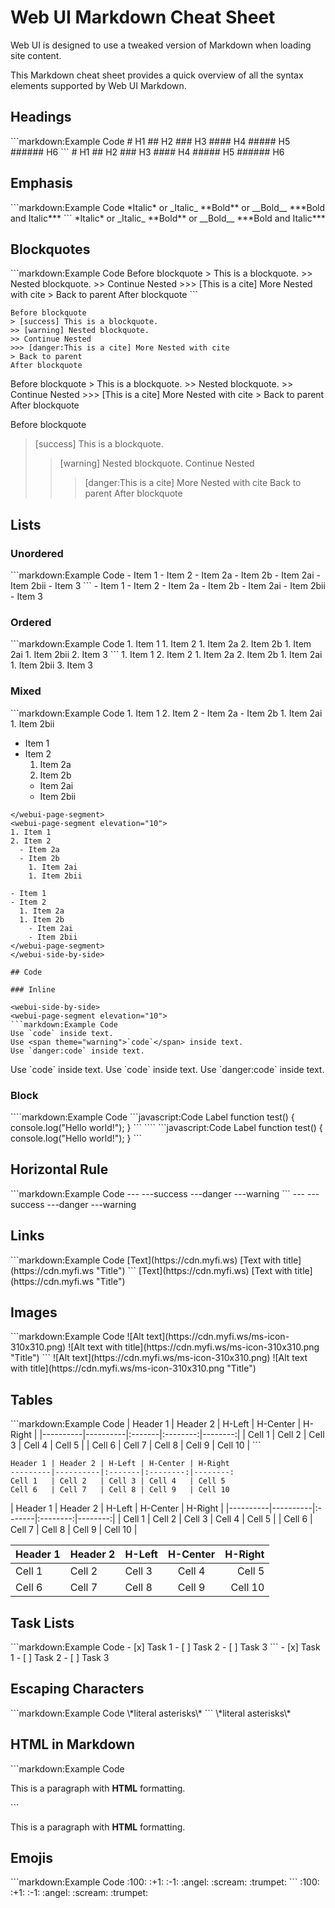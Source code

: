 # Web UI Markdown Cheat Sheet

Web UI is designed to use a tweaked version of Markdown when loading site content.

This Markdown cheat sheet provides a quick overview of all the syntax elements supported by Web UI Markdown.

## Headings

<webui-side-by-side>
<webui-page-segment elevation="10">
```markdown:Example Code
# H1
## H2
### H3
#### H4
##### H5
###### H6
```
</webui-page-segment>
<webui-page-segment elevation="10">
# H1
## H2
### H3
#### H4
##### H5
###### H6
</webui-page-segment>
</webui-side-by-side>

<script type="text/javascript">console.log('hello world')</script>
## Emphasis

<webui-side-by-side>
<webui-page-segment elevation="10">
```markdown:Example Code
*Italic* or _Italic_
**Bold** or __Bold__
***Bold and Italic***
```
</webui-page-segment>
<webui-page-segment elevation="10">
*Italic* or _Italic_
**Bold** or __Bold__
***Bold and Italic***
</webui-page-segment>
</webui-side-by-side>

## Blockquotes

<webui-side-by-side>
<webui-page-segment elevation="10">
```markdown:Example Code
Before blockquote
> This is a blockquote.
>> Nested blockquote.
>> Continue Nested
>>> [This is a cite] More Nested with cite
> Back to parent
After blockquote
```

```markdown:With Themes
Before blockquote
> [success] This is a blockquote.
>> [warning] Nested blockquote.
>> Continue Nested
>>> [danger:This is a cite] More Nested with cite
> Back to parent
After blockquote
```
</webui-page-segment>
<webui-page-segment elevation="10">
Before blockquote
> This is a blockquote.
>> Nested blockquote.
>> Continue Nested
>>> [This is a cite] More Nested with cite
> Back to parent
After blockquote

Before blockquote
> [success] This is a blockquote.
>> [warning] Nested blockquote.
>> Continue Nested
>>> [danger:This is a cite] More Nested with cite
> Back to parent
After blockquote
</webui-page-segment>
</webui-side-by-side>

## Lists

### Unordered

<webui-side-by-side>
<webui-page-segment elevation="10">
```markdown:Example Code
- Item 1
- Item 2
  - Item 2a
  - Item 2b
    - Item 2ai
    - Item 2bii
- Item 3
```
</webui-page-segment>
<webui-page-segment elevation="10">
- Item 1
- Item 2
  - Item 2a
  - Item 2b
    - Item 2ai
    - Item 2bii
- Item 3
</webui-page-segment>
</webui-side-by-side>

### Ordered

<webui-side-by-side>
<webui-page-segment elevation="10">
```markdown:Example Code
1. Item 1
1. Item 2
  1. Item 2a
  2. Item 2b
    1. Item 2ai
    1. Item 2bii
2. Item 3
```
</webui-page-segment>
<webui-page-segment elevation="10">
1. Item 1
2. Item 2
  1. Item 2a
  2. Item 2b
    1. Item 2ai
    1. Item 2bii
3. Item 3
</webui-page-segment>
</webui-side-by-side>

### Mixed

<webui-side-by-side>
<webui-page-segment elevation="10">
```markdown:Example Code
1. Item 1
2. Item 2
  - Item 2a
  - Item 2b
    1. Item 2ai
    1. Item 2bii

- Item 1
- Item 2
  1. Item 2a
  1. Item 2b
    - Item 2ai
    - Item 2bii
```
</webui-page-segment>
<webui-page-segment elevation="10">
1. Item 1
2. Item 2
  - Item 2a
  - Item 2b
    1. Item 2ai
    1. Item 2bii

- Item 1
- Item 2
  1. Item 2a
  1. Item 2b
    - Item 2ai
    - Item 2bii
</webui-page-segment>
</webui-side-by-side>

## Code

### Inline

<webui-side-by-side>
<webui-page-segment elevation="10">
```markdown:Example Code
Use `code` inside text.
Use <span theme="warning">`code`</span> inside text.
Use `danger:code` inside text.
```
</webui-page-segment>
<webui-page-segment elevation="10">
Use `code` inside text.
Use <span theme="warning">`code`</span> inside text.
Use `danger:code` inside text.
</webui-page-segment>
</webui-side-by-side>

### Block

<webui-side-by-side>
<webui-page-segment elevation="10">
````markdown:Example Code
```javascript:Code Label
function test() {
  console.log("Hello world!");
}
```
````
</webui-page-segment>
<webui-page-segment elevation="10">
```javascript:Code Label
function test() {
  console.log("Hello world!");
}
```
</webui-page-segment>
</webui-side-by-side>

## Horizontal Rule

<webui-side-by-side>
<webui-page-segment elevation="10">
```markdown:Example Code
---
---success
---danger
---warning
```
</webui-page-segment>
<webui-page-segment elevation="10">
---
---success
---danger
---warning
</webui-page-segment>
</webui-side-by-side>

## Links

<webui-side-by-side>
<webui-page-segment elevation="10">
```markdown:Example Code
[Text](https://cdn.myfi.ws)
[Text with title](https://cdn.myfi.ws "Title")
```
</webui-page-segment>
<webui-page-segment elevation="10">
[Text](https://cdn.myfi.ws)
[Text with title](https://cdn.myfi.ws "Title")
</webui-page-segment>
</webui-side-by-side>

## Images

<webui-side-by-side>
<webui-page-segment elevation="10">
```markdown:Example Code
![Alt text](https://cdn.myfi.ws/ms-icon-310x310.png)
![Alt text with title](https://cdn.myfi.ws/ms-icon-310x310.png "Title")
```
</webui-page-segment>
<webui-page-segment elevation="10">
![Alt text](https://cdn.myfi.ws/ms-icon-310x310.png)
![Alt text with title](https://cdn.myfi.ws/ms-icon-310x310.png "Title")
</webui-page-segment>
</webui-side-by-side>

## Tables

<webui-side-by-side>
<webui-page-segment elevation="10">
```markdown:Example Code
| Header 1 | Header 2 | H-Left | H-Center | H-Right |
|----------|----------|:-------|:--------:|--------:|
| Cell 1   | Cell 2   | Cell 3 | Cell 4   | Cell 5  |
| Cell 6   | Cell 7   | Cell 8 | Cell 9   | Cell 10 |
```

```markdown:Without wrapping pipes
Header 1 | Header 2 | H-Left | H-Center | H-Right
---------|----------|:-------|:--------:|--------:
Cell 1   | Cell 2   | Cell 3 | Cell 4   | Cell 5
Cell 6   | Cell 7   | Cell 8 | Cell 9   | Cell 10
```
</webui-page-segment>
<webui-page-segment elevation="10">
| Header 1 | Header 2 | H-Left | H-Center | H-Right |
|----------|----------|:-------|:--------:|--------:|
| Cell 1   | Cell 2   | Cell 3 | Cell 4   | Cell 5  |
| Cell 6   | Cell 7   | Cell 8 | Cell 9   | Cell 10 |

Header 1 | Header 2 | H-Left | H-Center | H-Right
---------|----------|:-------|:--------:|--------:
Cell 1   | Cell 2   | Cell 3 | Cell 4   | Cell 5
Cell 6   | Cell 7   | Cell 8 | Cell 9   | Cell 10
</webui-page-segment>
</webui-side-by-side>

## Task Lists

<webui-side-by-side>
<webui-page-segment elevation="10">
```markdown:Example Code
- [x] Task 1
- [ ] Task 2
- [ ] Task 3
```
</webui-page-segment>
<webui-page-segment elevation="10">
- [x] Task 1
- [ ] Task 2
- [ ] Task 3
</webui-page-segment>
</webui-side-by-side>

## Escaping Characters

<webui-side-by-side>
<webui-page-segment elevation="10">
```markdown:Example Code
\*literal asterisks\*
```
</webui-page-segment>
<webui-page-segment elevation="10">
\*literal asterisks\*
</webui-page-segment>
</webui-side-by-side>

## HTML in Markdown

<webui-side-by-side>
<webui-page-segment elevation="10">
```markdown:Example Code
<p>This is a paragraph with <strong>HTML</strong> formatting.</p>
```
</webui-page-segment>
<webui-page-segment elevation="10">
<p>This is a paragraph with <strong>HTML</strong> formatting.</p>
</webui-page-segment>
</webui-side-by-side>

## Emojis

<webui-side-by-side>
<webui-page-segment elevation="10">
```markdown:Example Code
:100: :+1: :-1: :angel: :scream: :trumpet:
```
</webui-page-segment>
<webui-page-segment elevation="10">
:100: :+1: :-1: :angel: :scream: :trumpet:
</webui-page-segment>
</webui-side-by-side>
